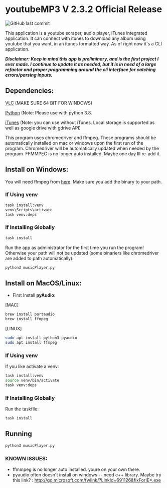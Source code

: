 # youtubeMP3 V 2.3.2 Official Release

![GitHub last commit](https://img.shields.io/github/last-commit/cboin1996/WebTools)


This application is a youtube scraper, audio player, iTunes integrated application. It can connect with itunes to download any album using youtube that you want, in an itunes formatted way. As of right now it's a CLI application.

***Disclaimer:
Keep in mind this app is preliminary, and is the first project I ever made. I continue to update it as needed, but it is in need of a large refactor and proper programming around the cli interface for catching errors/parsing inputs.***

## Dependencies:
[VLC](https://www.videolan.org/vlc/index.html) (MAKE SURE 64 BIT FOR WINDOWS)

[Python](https://www.python.org/) (Note: Please use with python 3.8.

[iTunes](https://www.apple.com/ca/itunes/) (Note: you can use without iTunes. Local storage is supported as well as google drive with gdrive API)

This program uses chromedriver and ffmpeg.  These programs should be automatically installed on mac or windows upon the first run of the program.  Chromedriver will be automatically updated when needed by the program. FFMMPEG is no longer auto installed. Maybe one day Ill re-add it.

## Install on Windows:
You will need ffmpeg from [here](https://www.ffmpeg.org/download.html#build-windows).
Make sure you add the binary to your path.

### If Using venv
```bash
task install:venv
venv\Scripts\activate
task venv:deps
```

### If Installing Globally
```bash
task install
```

Run the app as administrator for the first time you run the program! Otherwise your path will not be updated (some binariers like chromedriver are added to path automatically).
```bash
python3 musicPlayer.py
```
## Install on MacOS/Linux:

- First Install **pyAudio**:

[MAC]
```bash       
brew install portaudio
brew install ffmpeg
```
[LINUX]
```bash
sudo apt install python3-pyaudio
sudo apt install ffmpeg
```

### If Using venv
If you like activate a venv:
```bash
task install:venv
source venv/bin/activate
task venv:deps
```

### If Installing Globally
Run the taskfile:
```bash
task install
```

## Running
```bash
python3 musicPlayer.py
```
### KNOWN ISSUES:
- ffmmpeg is no longer auto installed. youre on your own there.
- pyaudio often doesn't install on windows -- need c++ library.
Maybe try this link? : http://go.microsoft.com/fwlink/?LinkId=691126&fixForIE=.exe
